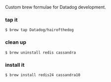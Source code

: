 Custom brew formulae for Datadog development.

### tap it

```
$ brew tap Datadog/hairofthedog
```

### clean up

```
$ brew uninstall redis cassandra
```

### install it

```
$ brew install redis24 cassandra10
```
